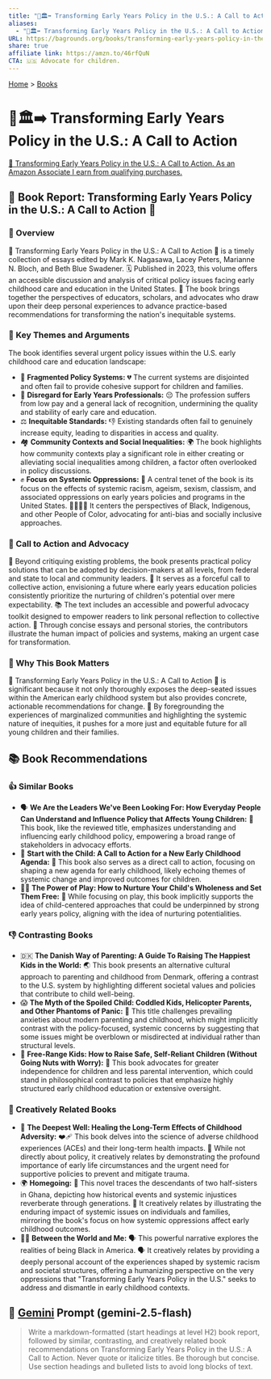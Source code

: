 ```yaml
---
title: "👶🏛️➡️ Transforming Early Years Policy in the U.S.: A Call to Action"
aliases:
  - "👶🏛️➡️ Transforming Early Years Policy in the U.S.: A Call to Action"
URL: https://bagrounds.org/books/transforming-early-years-policy-in-the-u-s-a-call-to-action
share: true
affiliate link: https://amzn.to/46rfQuN
CTA: 🇺🇸 Advocate for children.
---
```

[Home](../index.md) > [Books](./index.md)  
# 👶🏛️➡️ Transforming Early Years Policy in the U.S.: A Call to Action  
[🛒 Transforming Early Years Policy in the U.S.: A Call to Action. As an Amazon Associate I earn from qualifying purchases.](https://amzn.to/46rfQuN)  
  
## 📖 Book Report: Transforming Early Years Policy in the U.S.: A Call to Action 📣  
  
### 🔎 Overview  
  
📖 Transforming Early Years Policy in the U.S.: A Call to Action 📣 is a timely collection of essays edited by Mark K. Nagasawa, Lacey Peters, Marianne N. Bloch, and Beth Blue Swadener. 🗓️ Published in 2023, this volume offers an accessible discussion and analysis of critical policy issues facing early childhood care and education in the United States. 🤝 The book brings together the perspectives of educators, scholars, and advocates who draw upon their deep personal experiences to advance practice-based recommendations for transforming the nation's inequitable systems.  
  
### 🔑 Key Themes and Arguments  
  
The book identifies several urgent policy issues within the U.S. early childhood care and education landscape:  
  
* 🧩 **Fragmented Policy Systems:** 💔 The current systems are disjointed and often fail to provide cohesive support for children and families.  
* 💸 **Disregard for Early Years Professionals:** 😔 The profession suffers from low pay and a general lack of recognition, undermining the quality and stability of early care and education.  
* ⚖️ **Inequitable Standards:** 👎 Existing standards often fail to genuinely increase equity, leading to disparities in access and quality.  
* 🏘️ **Community Contexts and Social Inequalities:** 🌍 The book highlights how community contexts play a significant role in either creating or alleviating social inequalities among children, a factor often overlooked in policy discussions.  
* ✊ **Focus on Systemic Oppressions:** 🎯 A central tenet of the book is its focus on the effects of systemic racism, ageism, sexism, classism, and associated oppressions on early years policies and programs in the United States. 👧🏽👦🏻 It centers the perspectives of Black, Indigenous, and other People of Color, advocating for anti-bias and socially inclusive approaches.  
  
### 📣 Call to Action and Advocacy  
  
📢 Beyond critiquing existing problems, the book presents practical policy solutions that can be adopted by decision-makers at all levels, from federal and state to local and community leaders. 💪 It serves as a forceful call to collective action, envisioning a future where early years education policies consistently prioritize the nurturing of children's potential over mere expectability. 📚 The text includes an accessible and powerful advocacy toolkit designed to empower readers to link personal reflection to collective action. 📝 Through concise essays and personal stories, the contributors illustrate the human impact of policies and systems, making an urgent case for transformation.  
  
### 🤔 Why This Book Matters  
  
🌟 Transforming Early Years Policy in the U.S.: A Call to Action 📣 is significant because it not only thoroughly exposes the deep-seated issues within the American early childhood system but also provides concrete, actionable recommendations for change. 👶 By foregrounding the experiences of marginalized communities and highlighting the systemic nature of inequities, it pushes for a more just and equitable future for all young children and their families.  
  
## 📚 Book Recommendations  
  
### 👍 Similar Books  
  
* 🗣️ **We Are the Leaders We've Been Looking For: How Everyday People Can Understand and Influence Policy that Affects Young Children:** 📖 This book, like the reviewed title, emphasizes understanding and influencing early childhood policy, empowering a broad range of stakeholders in advocacy efforts.  
* 🐣 **Start with the Child: A Call to Action for a New Early Childhood Agenda:** 📢 This book also serves as a direct call to action, focusing on shaping a new agenda for early childhood, likely echoing themes of systemic change and improved outcomes for children.  
* 🤸‍♀️ **The Power of Play: How to Nurture Your Child's Wholeness and Set Them Free:** 🧸 While focusing on play, this book implicitly supports the idea of child-centered approaches that could be underpinned by strong early years policy, aligning with the idea of nurturing potentialities.  
  
### 👎 Contrasting Books  
  
* 🇩🇰 **The Danish Way of Parenting: A Guide To Raising The Happiest Kids in the World:** 🌏 This book presents an alternative cultural approach to parenting and childhood from Denmark, offering a contrast to the U.S. system by highlighting different societal values and policies that contribute to child well-being.  
* 😱 **The Myth of the Spoiled Child: Coddled Kids, Helicopter Parents, and Other Phantoms of Panic:** 👻 This title challenges prevailing anxieties about modern parenting and childhood, which might implicitly contrast with the policy-focused, systemic concerns by suggesting that some issues might be overblown or misdirected at individual rather than structural levels.  
* 🤸 **Free-Range Kids: How to Raise Safe, Self-Reliant Children (Without Going Nuts with Worry):** 🌳 This book advocates for greater independence for children and less parental intervention, which could stand in philosophical contrast to policies that emphasize highly structured early childhood education or extensive oversight.  
  
### 🎨 Creatively Related Books  
  
* 🤕 **The Deepest Well: Healing the Long-Term Effects of Childhood Adversity:** ❤️‍🩹 This book delves into the science of adverse childhood experiences (ACEs) and their long-term health impacts. 🧠 While not directly about policy, it creatively relates by demonstrating the profound importance of early life circumstances and the urgent need for supportive policies to prevent and mitigate trauma.  
* 🌍 **Homegoing:** 📜 This novel traces the descendants of two half-sisters in Ghana, depicting how historical events and systemic injustices reverberate through generations. 🔗 It creatively relates by illustrating the enduring impact of systemic issues on individuals and families, mirroring the book's focus on how systemic oppressions affect early childhood outcomes.  
* ✊🏿 **Between the World and Me:** 🗣️ This powerful narrative explores the realities of being Black in America. 🗣️ It creatively relates by providing a deeply personal account of the experiences shaped by systemic racism and societal structures, offering a humanizing perspective on the very oppressions that "Transforming Early Years Policy in the U.S." seeks to address and dismantle in early childhood contexts.  
  
## 💬 [Gemini](https://gemini.google.com) Prompt (gemini-2.5-flash)  
> Write a markdown-formatted (start headings at level H2) book report, followed by similar, contrasting, and creatively related book recommendations on Transforming Early Years Policy in the U.S.: A Call to Action. Never quote or italicize titles. Be thorough but concise. Use section headings and bulleted lists to avoid long blocks of text.